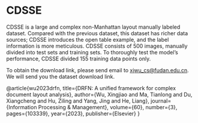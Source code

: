 # CDSSE


CDSSE is a large and complex non-Manhattan layout manually labeled dataset. Compared with the previous dataset, this dataset has richer data sources; CDSSE introduces the open table example, and the label information is more meticulous. CDSSE consists of 500 images, manually divided into test sets and training sets. To thoroughly test the model’s performance, CDSSE divided 155 training data points only.


To obtain the download link, please send email to xjwu_cs@fudan.edu.cn. We will send you the dataset download link.



@article{wu2023drfn,
  title={DRFN: A unified framework for complex document layout analysis},
  author={Wu, Xingjiao and Ma, Tianlong and Du, Xiangcheng and Hu, Ziling and Yang, Jing and He, Liang},
  journal={Information Processing \& Management},
  volume={60},
  number={3},
  pages={103339},
  year={2023},
  publisher={Elsevier}
}
